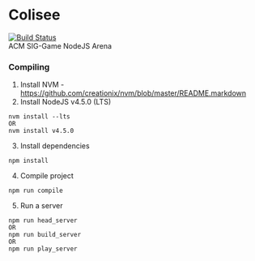 # Colisee
[![Build Status](https://travis-ci.org/russleyshaw/Colisee.svg?branch=master)](https://travis-ci.org/russleyshaw/Colisee)  
ACM SIG-Game NodeJS Arena


### Compiling
1) Install NVM - https://github.com/creationix/nvm/blob/master/README.markdown
2) Install NodeJS v4.5.0 (LTS)
```
nvm install --lts
OR
nvm install v4.5.0
```

3) Install dependencies
```
npm install
```

4) Compile project
```
npm run compile
```

5) Run a server
```
npm run head_server
OR
npm run build_server
OR
npm run play_server
```

